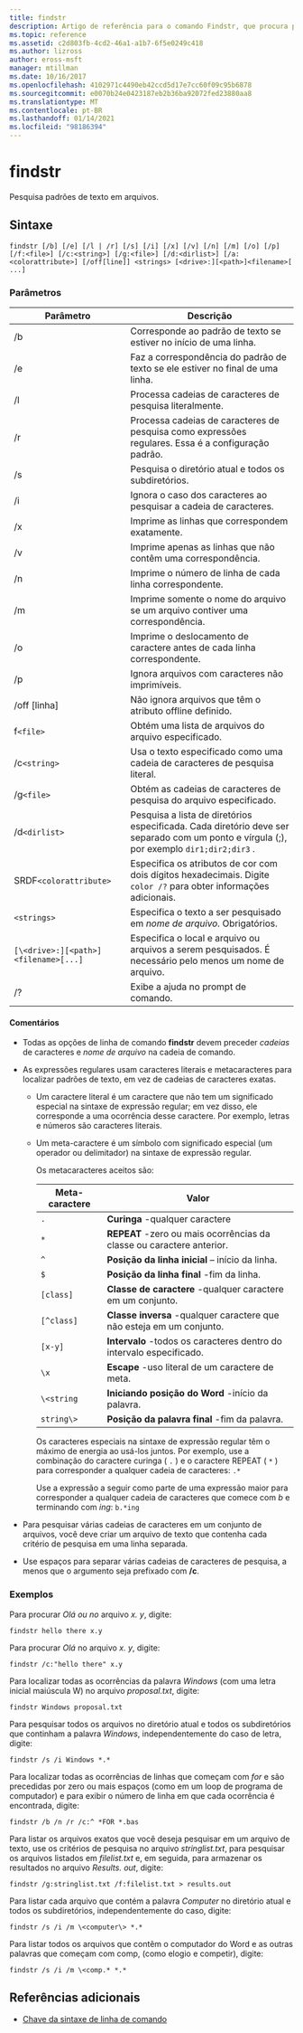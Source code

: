 ```yaml
---
title: findstr
description: Artigo de referência para o comando Findstr, que procura padrões de texto em arquivos.
ms.topic: reference
ms.assetid: c2d803fb-4cd2-46a1-a1b7-6f5e0249c418
ms.author: lizross
author: eross-msft
manager: mtillman
ms.date: 10/16/2017
ms.openlocfilehash: 4102971c4490eb42ccd5d17e7cc60f09c95b6878
ms.sourcegitcommit: e0070b24e0423187eb2b36ba92072fed23880aa8
ms.translationtype: MT
ms.contentlocale: pt-BR
ms.lasthandoff: 01/14/2021
ms.locfileid: "98186394"
---
```

# <a name="findstr"></a>findstr

Pesquisa padrões de texto em arquivos.

## <a name="syntax"></a>Sintaxe

```
findstr [/b] [/e] [/l | /r] [/s] [/i] [/x] [/v] [/n] [/m] [/o] [/p] [/f:<file>] [/c:<string>] [/g:<file>] [/d:<dirlist>] [/a:<colorattribute>] [/off[line]] <strings> [<drive>:][<path>]<filename>[ ...]
```

### <a name="parameters"></a>Parâmetros

| Parâmetro | Descrição |
| --------- | ----------- |
| /b | Corresponde ao padrão de texto se estiver no início de uma linha. |
| /e | Faz a correspondência do padrão de texto se ele estiver no final de uma linha. |
| /l | Processa cadeias de caracteres de pesquisa literalmente. |
| /r | Processa cadeias de caracteres de pesquisa como expressões regulares. Essa é a configuração padrão. |
| /s | Pesquisa o diretório atual e todos os subdiretórios. |
| /i | Ignora o caso dos caracteres ao pesquisar a cadeia de caracteres. |
| /x | Imprime as linhas que correspondem exatamente. |
| /v | Imprime apenas as linhas que não contêm uma correspondência. |
| /n | Imprime o número de linha de cada linha correspondente. |
| /m | Imprime somente o nome do arquivo se um arquivo contiver uma correspondência. |
| /o | Imprime o deslocamento de caractere antes de cada linha correspondente. |
| /p | Ignora arquivos com caracteres não imprimíveis. |
| /off [linha] | Não ignora arquivos que têm o atributo offline definido. |
| f`<file>` | Obtém uma lista de arquivos do arquivo especificado. |
| /c`<string>` | Usa o texto especificado como uma cadeia de caracteres de pesquisa literal. |
| /g`<file>` | Obtém as cadeias de caracteres de pesquisa do arquivo especificado. |
| /d`<dirlist>` | Pesquisa a lista de diretórios especificada. Cada diretório deve ser separado com um ponto e vírgula (;), por exemplo `dir1;dir2;dir3` . |
| SRDF`<colorattribute>` | Especifica os atributos de cor com dois dígitos hexadecimais. Digite `color /?` para obter informações adicionais. |
| `<strings>` | Especifica o texto a ser pesquisado em *nome de arquivo*. Obrigatórios. |
| `[\<drive>:][<path>]<filename>[...]` | Especifica o local e arquivo ou arquivos a serem pesquisados. É necessário pelo menos um nome de arquivo. |
| /? | Exibe a ajuda no prompt de comando. |

#### <a name="remarks"></a>Comentários

- Todas as opções de linha de comando **findstr** devem preceder *cadeias* de caracteres e *nome de arquivo* na cadeia de comando.

- As expressões regulares usam caracteres literais e metacaracteres para localizar padrões de texto, em vez de cadeias de caracteres exatas.

  - Um caractere literal é um caractere que não tem um significado especial na sintaxe de expressão regular; em vez disso, ele corresponde a uma ocorrência desse caractere. Por exemplo, letras e números são caracteres literais.

  - Um meta-caractere é um símbolo com significado especial (um operador ou delimitador) na sintaxe de expressão regular.

    Os metacaracteres aceitos são:

    | Meta-caractere | Valor |
    | -------------- | ----- |
    | `.`            | **Curinga** -qualquer caractere |
    | `*`            | **REPEAT** -zero ou mais ocorrências da classe ou caractere anterior. |
    | `^`            | **Posição da linha inicial** – início da linha. |
    | `$`            | **Posição da linha final** -fim da linha. |
    | `[class]`      | **Classe de caractere** -qualquer caractere em um conjunto. |
    | `[^class]`     | **Classe inversa** -qualquer caractere que não esteja em um conjunto. |
    | `[x-y]`        | **Intervalo** -todos os caracteres dentro do intervalo especificado. |
    | `\x`           | **Escape** -uso literal de um caractere de meta. |
    | `\<string`     | **Iniciando posição do Word** -início da palavra. |
    | `string\>`     | **Posição da palavra final** -fim da palavra. |

    Os caracteres especiais na sintaxe de expressão regular têm o máximo de energia ao usá-los juntos. Por exemplo, use a combinação do caractere curinga ( `.` ) e o caractere REPEAT ( `*` ) para corresponder a qualquer cadeia de caracteres: `.*`

    Use a expressão a seguir como parte de uma expressão maior para corresponder a qualquer cadeia de caracteres que comece com *b* e terminando com *ing*: `b.*ing`

- Para pesquisar várias cadeias de caracteres em um conjunto de arquivos, você deve criar um arquivo de texto que contenha cada critério de pesquisa em uma linha separada.

- Use espaços para separar várias cadeias de caracteres de pesquisa, a menos que o argumento seja prefixado com **/c**.

### <a name="examples"></a>Exemplos

Para procurar *Olá* *ou no* arquivo *x. y*, digite:

```
findstr hello there x.y
```

Para procurar *Olá* no arquivo *x. y*, digite:

```
findstr /c:"hello there" x.y
```

Para localizar todas as ocorrências da palavra *Windows* (com uma letra inicial maiúscula W) no arquivo *proposal.txt*, digite:

```
findstr Windows proposal.txt
```

Para pesquisar todos os arquivos no diretório atual e todos os subdiretórios que continham a palavra *Windows*, independentemente do caso de letra, digite:

```
findstr /s /i Windows *.*
```

Para localizar todas as ocorrências de linhas que começam com *for* e são precedidas por zero ou mais espaços (como em um loop de programa de computador) e para exibir o número de linha em que cada ocorrência é encontrada, digite:

```
findstr /b /n /r /c:^ *FOR *.bas
```

Para listar os arquivos exatos que você deseja pesquisar em um arquivo de texto, use os critérios de pesquisa no arquivo *stringlist.txt*, para pesquisar os arquivos listados em *filelist.txt* e, em seguida, para armazenar os resultados no arquivo *Results. out*, digite:

```
findstr /g:stringlist.txt /f:filelist.txt > results.out
```

Para listar cada arquivo que contém a palavra *Computer* no diretório atual e todos os subdiretórios, independentemente do caso, digite:

```
findstr /s /i /m \<computer\> *.*
```

Para listar todos os arquivos que contêm o computador do Word e as outras palavras que começam com comp, (como elogio e competir), digite:

```
findstr /s /i /m \<comp.* *.*
```

## <a name="additional-references"></a>Referências adicionais

- [Chave da sintaxe de linha de comando](command-line-syntax-key.md)
